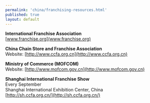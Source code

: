 ```yaml
---
permalink: 'china/franchising-resources.html'
published: true
layout: default
---
```

**International Franchise Association**  
[www.franchise.org](www.franchise.org)  

**China Chain Store and Franchise Association**  
Website: [http://www.ccfa.org.cn](http://www.ccfa.org.cn)  

**Ministry of Commerce (MOFCOM)**  
Website: [http://www.mofcom.gov.cn](http://www.mofcom.gov.cn)  

**Shanghai International Franchise Show**  
Every September  
Shanghai International Exhibition Center, China  
[http://sh.ccfa.org.cn/](http://sh.ccfa.org.cn/)  
